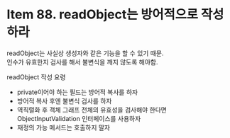# Item 88. readObject는 방어적으로 작성하라

readObject는 사실상 생성자와 같은 기능을 할 수 있기 때문.  
인수가 유효한지 검사를 해서 불변식을 깨지 않도록 해야함.  

readObject 작성 요령
- private이어야 하는 필드는 방어적 복사를 하자
- 방어적 복사 후엔 불변식 검사를 하자
- 역직렬화 후 객체 그래프 전체의 유효성을 검사해야 한다면 ObjectInputValidation 인터페이스를 사용하자
- 재정의 가능 메서드는 호출하지 말자